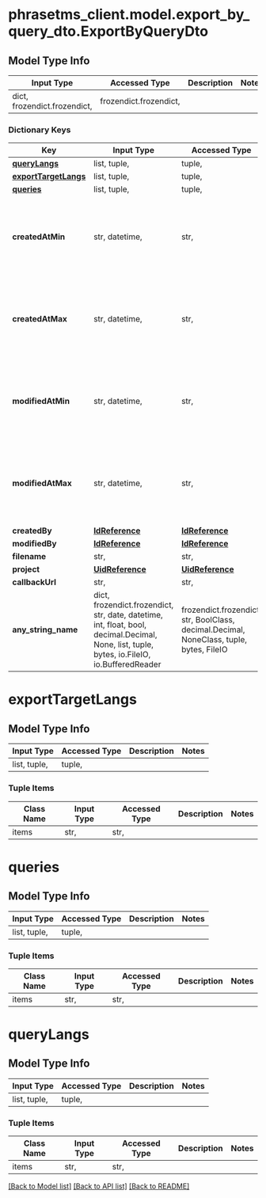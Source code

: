 # phrasetms_client.model.export_by_query_dto.ExportByQueryDto

## Model Type Info

| Input Type                   | Accessed Type          | Description | Notes |
| ---------------------------- | ---------------------- | ----------- | ----- |
| dict, frozendict.frozendict, | frozendict.frozendict, |             |

### Dictionary Keys

| Key                                         | Input Type                                                                                                                                  | Accessed Type                                                                           | Description                                                        | Notes                                               |
| ------------------------------------------- | ------------------------------------------------------------------------------------------------------------------------------------------- | --------------------------------------------------------------------------------------- | ------------------------------------------------------------------ | --------------------------------------------------- |
| **[queryLangs](#queryLangs)**               | list, tuple,                                                                                                                                | tuple,                                                                                  |                                                                    |
| **[exportTargetLangs](#exportTargetLangs)** | list, tuple,                                                                                                                                | tuple,                                                                                  |                                                                    |
| **[queries](#queries)**                     | list, tuple,                                                                                                                                | tuple,                                                                                  |                                                                    |
| **createdAtMin**                            | str, datetime,                                                                                                                              | str,                                                                                    |                                                                    | [optional] value must conform to RFC-3339 date-time |
| **createdAtMax**                            | str, datetime,                                                                                                                              | str,                                                                                    |                                                                    | [optional] value must conform to RFC-3339 date-time |
| **modifiedAtMin**                           | str, datetime,                                                                                                                              | str,                                                                                    |                                                                    | [optional] value must conform to RFC-3339 date-time |
| **modifiedAtMax**                           | str, datetime,                                                                                                                              | str,                                                                                    |                                                                    | [optional] value must conform to RFC-3339 date-time |
| **createdBy**                               | [**IdReference**](IdReference.md)                                                                                                           | [**IdReference**](IdReference.md)                                                       |                                                                    | [optional]                                          |
| **modifiedBy**                              | [**IdReference**](IdReference.md)                                                                                                           | [**IdReference**](IdReference.md)                                                       |                                                                    | [optional]                                          |
| **filename**                                | str,                                                                                                                                        | str,                                                                                    |                                                                    | [optional]                                          |
| **project**                                 | [**UidReference**](UidReference.md)                                                                                                         | [**UidReference**](UidReference.md)                                                     |                                                                    | [optional]                                          |
| **callbackUrl**                             | str,                                                                                                                                        | str,                                                                                    |                                                                    | [optional]                                          |
| **any_string_name**                         | dict, frozendict.frozendict, str, date, datetime, int, float, bool, decimal.Decimal, None, list, tuple, bytes, io.FileIO, io.BufferedReader | frozendict.frozendict, str, BoolClass, decimal.Decimal, NoneClass, tuple, bytes, FileIO | any string name can be used but the value must be the correct type | [optional]                                          |

# exportTargetLangs

## Model Type Info

| Input Type   | Accessed Type | Description | Notes |
| ------------ | ------------- | ----------- | ----- |
| list, tuple, | tuple,        |             |

### Tuple Items

| Class Name | Input Type | Accessed Type | Description | Notes |
| ---------- | ---------- | ------------- | ----------- | ----- |
| items      | str,       | str,          |             |

# queries

## Model Type Info

| Input Type   | Accessed Type | Description | Notes |
| ------------ | ------------- | ----------- | ----- |
| list, tuple, | tuple,        |             |

### Tuple Items

| Class Name | Input Type | Accessed Type | Description | Notes |
| ---------- | ---------- | ------------- | ----------- | ----- |
| items      | str,       | str,          |             |

# queryLangs

## Model Type Info

| Input Type   | Accessed Type | Description | Notes |
| ------------ | ------------- | ----------- | ----- |
| list, tuple, | tuple,        |             |

### Tuple Items

| Class Name | Input Type | Accessed Type | Description | Notes |
| ---------- | ---------- | ------------- | ----------- | ----- |
| items      | str,       | str,          |             |

[[Back to Model list]](../../README.md#documentation-for-models) [[Back to API list]](../../README.md#documentation-for-api-endpoints) [[Back to README]](../../README.md)

